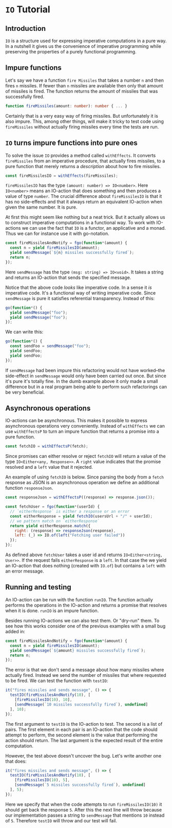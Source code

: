 # `IO` Tutorial

## Introduction

`IO` is a structure used for expressing imperative computations in a
pure way. In a nutshell it gives us the convenience of imperative
programming while preserving the properties of a purely functional
programming.

## Impure functions

Let's say we have a function `fire Missiles` that takes a number `n` and
then fires `n` missiles. If fewer than `n` missiles are available then
only that amount of missiles is fired. The function returns the amount
of missiles that was successfully fired.

```typescript
function fireMissiles(amount: number): number { ... }
```

Certainly that is a very easy way of firing missiles. But
unfortunately it is also impure. This, among other things, will make
it tricky to test code using `fireMissiles` without actually firing
missiles every time the tests are run.

## `IO` turns impure functions into pure ones

To solve the issue `IO` provides a method called `withEffects`. It
converts `fireMissiles` from an imperative procedure, that actually
fires missiles, to a pure function that merely returns a _description_
about how to fire missiles.

```typescript
const fireMissilesIO = withEffects(fireMissiles);
```

`fireMissilesIO` has the type `(amount: number) => IO<number>`. Here
`IO<number>` means an IO-action that does something and then produces
a value of type `number`. The crucial difference about
`fireMissilesIO` is that it has no side-effects and that it always
return an equivalent IO-action when given the same number. It is pure.

At first this might seem like nothing but a neat trick. But it
actually allows us to construct imperative computations in a
functional way. To work with IO-actions we can use the fact that `IO`
is a functor, an applicative and a monad. Thus we can for instance use
it with go-notation.

```javascript
const fireMissilesAndNotify = fgo(function*(amount) {
  const n = yield fireMissilesIO(amount);
  yield sendMessage(`${n} missiles successfully fired`);
  return n;
});
```

Here `sendMessage` has the type `(msg: string) => IO<void>`. It takes
a string and returns an IO-action that sends the specified message.

Notice that the above code _looks_ like imperative code. In a sense it
_is_ imperative code. It's a functional way of writing imperative
code. Since `sendMessage` is pure it satisfies referential
transparency. Instead of this:

```javascript
go(function*() {
  yield sendMessage("foo");
  yield sendMessage("foo");
});
```

We can write this:

```javascript
go(function*() {
  const sendFoo = sendMessage("foo");
  yield sendFoo;
  yield sendFoo;
});
```

If `sendMessage` had been impure this refactoring would not have
worked–the side-effect in `sendMessage` would only have been carried
out once. But since it's pure it's totally fine. In the dumb example
above it only made a small difference but in a real program being able
to perform such refactorings can be very beneficial.

## Asynchronous operations

IO-actions can be asynchronous. This makes it possible to express
asynchronous operations very conveniently. Instead of `withEffects` we
can use `withEffectsP` to turn an impure function that returns a
promise into a pure function.

```javascript
const fetchIO = withEffectsP(fetch);
```

Since promises can either resolve or reject `fetchIO` will return a
value of the type `IO<Either<any, Response>>`. A `right` value
indicates that the promise resolved and a `left` value that it
rejected.

An example of using `fetchIO` is below. Since parsing the body from a
`fetch` response as JSON is an asynchronous operation we define an
additional function `responseJson`.

```javascript
const responseJson = withEffectsP((response) => response.json());

const fetchUser = fgo(function*(userId) {
  // `eitherResponse` is either a response or an error
  const eitherResponse = yield fetchIO(usersUrl + "/" + userId);
  // we pattern match on `eitherResponse`
  return yield eitherResponse.match({
    right: (response) => responseJson(response),
    left: (_) => IO.of(left("Fetching user failed"))
  });
});
```

As defined above `fetchUser` takes a user id and returns
`IO<Either<string, User>>`. If the request fails `eitherResponse` is a
`left`. In that case the we yield an IO-action that does nothing
(created with `IO.of`) but contains a `left` with an error message.

## Running and testing

An IO-action can be run with the function `runIO`. The function
actually performs the operations in the IO-action and returns a
promise that resolves when it is done. `runIO` is an impure function.

Besides running IO-actions we can also test them. Or "dry-run" them.
To see how this works consider one of the previous examples with a
small bug added in:

```javascript
const fireMissilesAndNotify = fgo(function*(amount) {
  const n = yield fireMissilesIO(amount);
  yield sendMessage(`${amount} missiles successfully fired`);
  return n;
});
```

The error is that we don't send a message about how many missiles
where actually fired. Instead we send the number of missiles that
where requested to be fired. We can test the function with `testIO`:

```javascript
it("fires missiles and sends message", () => {
  testIO(fireMissilesAndNotify(10), [
    [fireMissilesIO(10), 10],
    [sendMessage(`10 missiles successfully fired`), undefined]
  ], 10);
});
```

The first argument to `testIO` is the IO-action to test. The second is
a list of pairs. The first element in each pair is an IO-action that
the code should attempt to perform, the second element is the value
that performing the action should return. The last argument is the
expected result of the entire computation.

However, the test above doesn't uncover the bug. Let's write another
one that does:

```javascript
it("fires missiles and sends message", () => {
  testIO(fireMissilesAndNotify(10), [
    [fireMissilesIO(10), 5],
    [sendMessage(`5 missiles successfully fired`), undefined]
  ], 5);
});
```

Here we specify that when the code attempts to run `fireMissilesIO(10)`
it should get back the response `5`. After this the next line will
throw because our implementation passes a string to `sendMessage` that
mentions `10` instead of `5`. Therefore `testIO` will throw and our
test will fail.
